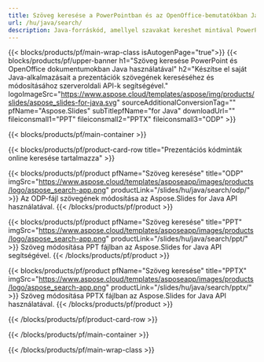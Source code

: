 ```yaml
---
title: Szöveg keresése a PowerPointban és az OpenOffice-bemutatókban Java használatával
url: /hu/java/search/
description: Java-forráskód, amellyel szavakat kereshet mintával PowerPoint és OpenOffice™ prezentációkban
---
```


{{< blocks/products/pf/main-wrap-class isAutogenPage="true">}}
{{< blocks/products/pf/upper-banner h1="Szöveg keresése PowerPoint és OpenOffice dokumentumokban Java használatával" h2="Készítse el saját Java-alkalmazásait a prezentációk szövegének kereséséhez és módosításához szerveroldali API-k segítségével." logoImageSrc="https://www.aspose.cloud/templates/aspose/img/products/slides/aspose_slides-for-java.svg" sourceAdditionalConversionTag="" pfName="Aspose.Slides" subTitlepfName="for Java" downloadUrl="" fileiconsmall1="PPT" fileiconsmall2="PPTX" fileiconsmall3="ODP" >}}

{{< blocks/products/pf/main-container >}}

{{< blocks/products/pf/product-card-row title="Prezentációs kódminták online keresése tartalmazza" >}}

{{< blocks/products/pf/product pfName="Szöveg keresése" title="ODP" imgSrc="https://www.aspose.cloud/templates/asposeapp/images/products/logo/aspose_search-app.png" productLink="/slides/hu/java/search/odp/" >}}
Az ODP-fájl szövegének módosítása az Aspose.Slides for Java API használatával.
{{< /blocks/products/pf/product >}}

{{< blocks/products/pf/product pfName="Szöveg keresése" title="PPT" imgSrc="https://www.aspose.cloud/templates/asposeapp/images/products/logo/aspose_search-app.png" productLink="/slides/hu/java/search/ppt/" >}}
Szöveg módosítása PPT fájlban az Aspose.Slides for Java API segítségével.
{{< /blocks/products/pf/product >}}

{{< blocks/products/pf/product pfName="Szöveg keresése" title="PPTX" imgSrc="https://www.aspose.cloud/templates/asposeapp/images/products/logo/aspose_search-app.png" productLink="/slides/hu/java/search/pptx/" >}}
Szöveg módosítása PPTX fájlban az Aspose.Slides for Java API használatával.
{{< /blocks/products/pf/product >}}



{{< /blocks/products/pf/product-card-row >}}

{{< /blocks/products/pf/main-container >}}
    
{{< /blocks/products/pf/main-wrap-class >}}